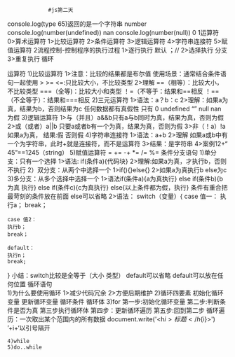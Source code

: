 		         #js第二天
console.log(type 65)返回的是一个字符串 number
console.log(number(undefined)) nan
console.log(number(null))  0
1运算符
	0>算术运算符
	1>比较运算符
	2>条件运算符
	3>逻辑运算符
	4>字符串连接符
	5>赋值运算符
2流程控制-控制程序的执行过程
	1>逐行执行 默认                                               ；//
	2>选择执行  分支
	3>重复执行 循环


运算符
1)比较运算符
	1>注意：比较的结果都是布尔值
	使用场景：通常结合条件语句一起使用
	> >= <=:只比较大小，不比较类型
	2>理解
	==（相等）：比较大小，不比较类型
	===（全等)：比较大小和类型
	！=（不等于：结果和==相反
	！==（不全等于）：结果和===相反
2)三元运算符
	1>语法：a？b：c
	2>理解：如果a为真，结果为b，否则结果为c
	任何数据都有真假性
	只有 0 undefined “” null nan 为假 
3)逻辑运算符
	1>与（并且）a&&b只有a与b同时为真，结果为真，否则为假
	2>或（或者）a||b 只要a或者b有一个为真，结果为真，否则为假
	3>非（！a）!a  如果a为真， 结果:假 否则假
4)字符串连接符
	1>语法：a+b
	2>理解 如果a或b中有一个为字符串，此时+就是连接符，而不是运算符
	3>结果：是字符串
	4>案例12+“ 45”==1245（string）
5)赋值运算符
 	=
 	+=
	 -+
	*=
	/=
	%=
条件分支语句
	1)单分支：只有一个选择
	1>语法:
	if(条件a){代码块}
	2>理解:如果a为真，才执行b，否则不执行
	2）双分支：从两个中选择一个
 	1>if(){}else{}
	2>如果a为真执行b  else为c
	3)多分支：从多个选择中选择一个
	1>语法if(条件a){a为真执行}
		else if(条件b){b为真 执行}
		else if(条件c){c为真执行}
		else{以上条件都为假，执行}
	条件有重合把最苛刻的条件放在前面
	else可以省略
	2>语法：
	switch（变量）{
	case 值一：
	执行a；
	break；						
		
	case 值2：
	执行b；
	break；

	default：
	执行n；
	break;
}
	小结：switch比较是全等于（大小 类型）
	default可以省略
	default可以放在任何位置
循环语句   
	1)为什么要使用循环
	1>减少代码冗余
	2>方便后期维护
	2)循环四要素
	初始化循环变量
	更新循环变量
	循环条件
	循环体
	3)for
	第一步:初始化循环变量
	第二步:判断条件是否为真
	第三步执行循环体
	第四步：更新循环遍历
	第五步:回到第二步
	循环遍历：一次取出某个范围内的所有数据
	document.write('<h${i}>标题</h${i}>')
	’+i+‘以引号隔开
	
	4)while
	5)do..while
	

